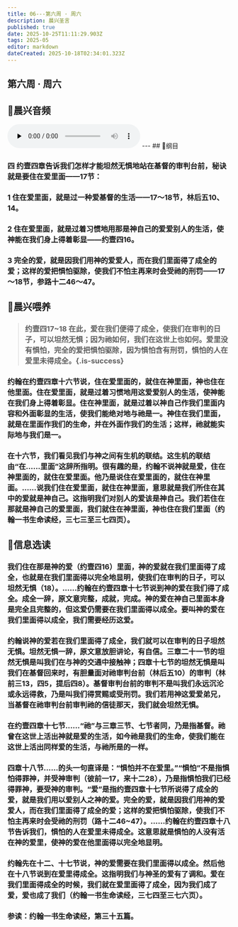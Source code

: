 ```yaml
---
title: 06---第六周 · 周六
description: 晨兴圣言
published: true
date: 2025-10-25T11:11:29.903Z
tags: 2025-05
editor: markdown
dateCreated: 2025-10-18T02:34:01.323Z
---
```


## 第六周 · 周六
## 🎵晨兴音频
<audio id="audio" controls="" preload="none">
      <source id="mp3" src="/2025-05/week6/week6day6.mp3">
</audio>
---
## 📖纲目

### 四    约壹四章告诉我们怎样才能坦然无惧地站在基督的审判台前，秘诀就是要住在爱里面——17节：

### 1    住在爱里面，就是过一种爱基督的生活——17～18节，林后五10、14。

### 2    住在爱里面，就是过着习惯地用那是神自己的爱爱别人的生活，使神能在我们身上得着彰显——约壹四16。

### 3    完全的爱，就是因我们用神的爱爱人，而在我们里面得了成全的爱；这样的爱把惧怕驱除，使我们不怕主再来时会受祂的刑罚——17～18节，参路十二46～47。

## 📖晨兴喂养

>### 约壹四17~18    在此，爱在我们便得了成全，使我们在审判的日子，可以坦然无惧；因为祂如何，我们在这世上也如何。爱里没有惧怕，完全的爱把惧怕驱除，因为惧怕含有刑罚，惧怕的人在爱里未得成全。{.is-success}

### 约翰在约壹四章十六节说，住在爱里面的，就住在神里面，神也住在他里面。住在爱里面，就是过着习惯地用这爱爱别人的生活，使神能在我们身上得着彰显。住在神里面，就是过着以神自己作我们里面内容和外面彰显的生活，使我们能绝对地与祂是一。神住在我们里面，就是在里面作我们的生命，并在外面作我们的生活；这样，祂就能实际地与我们是一。

### 在十六节，我们看见我们与神之间有生机的联结。这生机的联结由“在……里面”这辞所指明。很有趣的是，约翰不说神就是爱，住在神里面的，就住在爱里面。他乃是说住在爱里面的，就住在神里面。……说我们住在爱里面，就住在神里面，意思就是我们所住在其中的爱就是神自己。这指明我们对别人的爱该是神自己。我们若住在那就是神自己的爱里面，我们就住在神里面，神也住在我们里面（约翰一书生命读经，三七三至三七四页）。

## 📖信息选读

### 我们住在那是神的爱（约壹四16）里面，神的爱就在我们里面得了成全，也就是在我们里面得以完全地显明，使我们在审判的日子，可以坦然无惧（18）。……约翰在约壹四章十七节说到神的爱在我们得了成全。成全一辞，原文意完整，成就，完成。神的爱在神自己里面本身是完全且完整的，但这爱仍需要在我们里面得以成全。要叫神的爱在我们里面得以成全，我们需要经历这爱。

### 约翰说神的爱若在我们里面得了成全，我们就可以在审判的日子坦然无惧。坦然无惧一辞，原文意放胆讲论，有自信。三章二十一节的坦然无惧是叫我们在与神的交通中接触神；四章十七节的坦然无惧是叫我们在基督回来时，有胆量面对祂审判台前（林后五10）的审判（林前三13，四5，提后四8）。基督审判台前的审判不是叫我们永远沉沦或永远得救，乃是叫我们得赏赐或受刑罚。我们若用神这爱爱弟兄，当基督在祂审判台前审判祂的信徒那天，我们就会坦然无惧。

### 在约壹四章十七节……“祂”与三章三节、七节者同，乃是指基督。祂曾在这世上活出神就是爱的生活，如今祂是我们的生命，使我们能在这世上活出同样爱的生活，与祂所是的一样。

### 四章十八节……的头一句直译是：“惧怕并不在爱里。”“惧怕”不是指惧怕得罪神，并受神审判（彼前一17，来十二28），乃是指惧怕我们已经得罪神，要受神的审判。“爱”是指约壹四章十七节所说得了成全的爱，就是我们用以爱别人之神的爱。完全的爱，就是因我们用神的爱爱人，而在我们里面得了成全的爱；这样的爱把惧怕驱除，使我们不怕主再来时会受祂的刑罚（路十二46~47）。……约翰在约壹四章十八节告诉我们，惧怕的人在爱里未得成全。这意思就是惧怕的人没有活在神的爱里，使神的爱在他里面得以完全地显明。

### 约翰先在十二、十七节说，神的爱需要在我们里面得以成全。然后他在十八节说到在爱里得成全。这指明我们与神圣的爱有了调和。爱在我们里面得成全的时候，我们就在爱里面得了成全，因为我们成了爱，爱也成了我们（约翰一书生命读经，三七四至三七六页）。

### 参读：约翰一书生命读经，第三十五篇。
<!-- Google tag (gtag.js) -->
<script async src="https://www.googletagmanager.com/gtag/js?id=G-1P8709Z16T"></script>
<script>
  window.dataLayer = window.dataLayer || [];
  function gtag(){dataLayer.push(arguments);}
  gtag('js', new Date());

  gtag('config', 'G-1P8709Z16T');
</script>